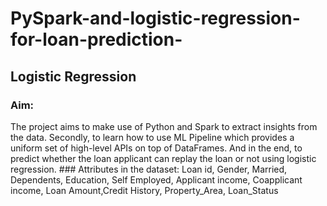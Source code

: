 # PySpark-and-logistic-regression-for-loan-prediction-
## Logistic Regression
### Aim:
The project aims to make use of Python and Spark to extract insights from the data. 
Secondly, to learn how to use ML Pipeline which provides a uniform set of high-level APIs on top of DataFrames.  And in the end, to predict whether the loan applicant can replay the loan or not using logistic regression.  ### Attributes in the dataset: 
Loan id, Gender, Married, Dependents, Education, Self Employed, Applicant income, Coapplicant income, Loan Amount,Credit History, Property_Area, Loan_Status
